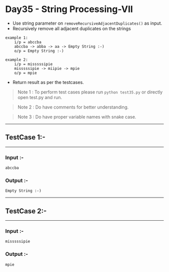 # Day35 - String Processing-VII

- Use string parameter on ```removeRecursiveAdjacentDuplicates()``` as input.  
- Recursively remove all adjacent duplicates on the strings
```
example 1:
    i/p = abccba
    abccba -> abba -> aa -> Empty String :-)
    o/p = Empty String :-)

example 2:
    i/p = misssssipie
    misssssipie -> miipie -> mpie
    o/p = mpie
```
- Return result as per the testcases.

> Note 1 : To perform test cases please run ``` python test35.py ``` or directly open test.py and run. 

> Note 2 : Do have comments for better understanding.  

> Note 3 : Do have proper variable names with snake case.  

---
## TestCase 1:-
---
### Input :-
```
abccba
```
### Output :-
```
Empty String :-)
```
---
## TestCase 2:-
---
### Input :-
```
misssssipie
```
### Output :-
```
mpie
```
